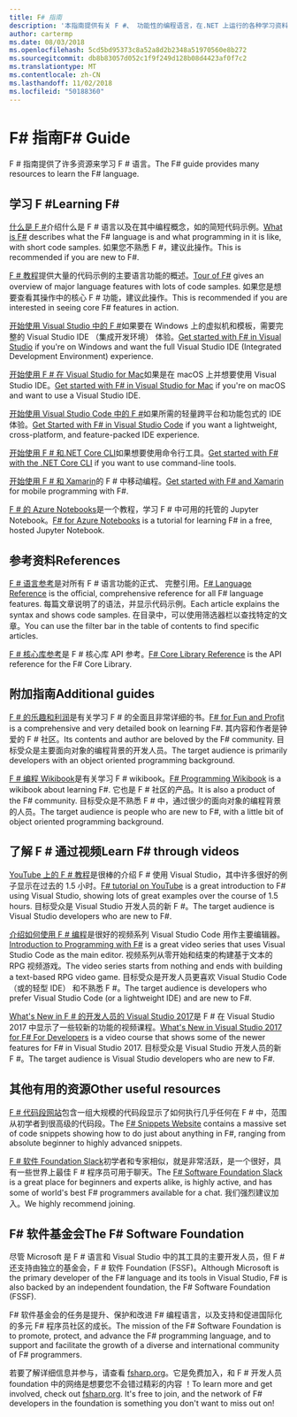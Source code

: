 ```yaml
---
title: F# 指南
description: '本指南提供有关 F #、 功能性的编程语言，在.NET 上运行的各种学习资料的概述。'
author: cartermp
ms.date: 08/03/2018
ms.openlocfilehash: 5cd5bd95373c8a52a8d2b2348a51970560e8b272
ms.sourcegitcommit: db8b83057d052c1f9f249d128b08d4423af0f7c2
ms.translationtype: MT
ms.contentlocale: zh-CN
ms.lasthandoff: 11/02/2018
ms.locfileid: "50188360"
---
```

# <a name="f-guide"></a><span data-ttu-id="45a40-103">F# 指南</span><span class="sxs-lookup"><span data-stu-id="45a40-103">F# Guide</span></span>

<span data-ttu-id="45a40-104">F # 指南提供了许多资源来学习 F # 语言。</span><span class="sxs-lookup"><span data-stu-id="45a40-104">The F# guide provides many resources to learn the F# language.</span></span>

## <a name="learning-f"></a><span data-ttu-id="45a40-105">学习 F #</span><span class="sxs-lookup"><span data-stu-id="45a40-105">Learning F#</span></span> #

<span data-ttu-id="45a40-106">[什么是 F #](what-is-fsharp.md)介绍什么是 F # 语言以及在其中编程概念，如的简短代码示例。</span><span class="sxs-lookup"><span data-stu-id="45a40-106">[What is F#](what-is-fsharp.md) describes what the F# language is and what programming in it is like, with short code samples.</span></span> <span data-ttu-id="45a40-107">如果您不熟悉 F #，建议此操作。</span><span class="sxs-lookup"><span data-stu-id="45a40-107">This is recommended if you are new to F#.</span></span>

<span data-ttu-id="45a40-108">[F # 教程](tour.md)提供大量的代码示例的主要语言功能的概述。</span><span class="sxs-lookup"><span data-stu-id="45a40-108">[Tour of F#](tour.md) gives an overview of major language features with lots of code samples.</span></span> <span data-ttu-id="45a40-109">如果您是想要查看其操作中的核心 F # 功能，建议此操作。</span><span class="sxs-lookup"><span data-stu-id="45a40-109">This is recommended if you are interested in seeing core F# features in action.</span></span>

<span data-ttu-id="45a40-110">[开始使用 Visual Studio 中的 F #](get-started/get-started-visual-studio.md)如果要在 Windows 上的虚拟机和模板，需要完整的 Visual Studio IDE （集成开发环境） 体验。</span><span class="sxs-lookup"><span data-stu-id="45a40-110">[Get started with F# in Visual Studio](get-started/get-started-visual-studio.md) if you're on Windows and want the full Visual Studio IDE (Integrated Development Environment) experience.</span></span>

<span data-ttu-id="45a40-111">[开始使用 F # 在 Visual Studio for Mac](get-started/get-started-with-visual-studio-for-mac.md)如果是在 macOS 上并想要使用 Visual Studio IDE。</span><span class="sxs-lookup"><span data-stu-id="45a40-111">[Get started with F# in Visual Studio for Mac](get-started/get-started-with-visual-studio-for-mac.md) if you're on macOS and want to use a Visual Studio IDE.</span></span>

<span data-ttu-id="45a40-112">[开始使用 Visual Studio Code 中的 F #](get-started/get-started-vscode.md)如果所需的轻量跨平台和功能包式的 IDE 体验。</span><span class="sxs-lookup"><span data-stu-id="45a40-112">[Get Started with F# in Visual Studio Code](get-started/get-started-vscode.md) if you want a lightweight, cross-platform, and feature-packed IDE experience.</span></span>

<span data-ttu-id="45a40-113">[开始使用 F # 和.NET Core CLI](get-started/get-started-command-line.md)如果想要使用命令行工具。</span><span class="sxs-lookup"><span data-stu-id="45a40-113">[Get started with F# with the .NET Core CLI](get-started/get-started-command-line.md) if you want to use command-line tools.</span></span>

<span data-ttu-id="45a40-114">[开始使用 F # 和 Xamarin](https://docs.microsoft.com/xamarin/cross-platform/platform/fsharp/)的 F # 中移动编程。</span><span class="sxs-lookup"><span data-stu-id="45a40-114">[Get started with F# and Xamarin](https://docs.microsoft.com/xamarin/cross-platform/platform/fsharp/) for mobile programming with F#.</span></span>

<span data-ttu-id="45a40-115">[F # 的 Azure Notebooks](https://notebooks.azure.com/Microsoft/libraries/samples/html/FSharp%20for%20Azure%20Notebooks.ipynb)是一个教程，学习 F # 中可用的托管的 Jupyter Notebook。</span><span class="sxs-lookup"><span data-stu-id="45a40-115">[F# for Azure Notebooks](https://notebooks.azure.com/Microsoft/libraries/samples/html/FSharp%20for%20Azure%20Notebooks.ipynb) is a tutorial for learning F# in a free, hosted Jupyter Notebook.</span></span>

## <a name="references"></a><span data-ttu-id="45a40-116">参考资料</span><span class="sxs-lookup"><span data-stu-id="45a40-116">References</span></span>

<span data-ttu-id="45a40-117">[F # 语言参考](language-reference/index.md)是对所有 F # 语言功能的正式、 完整引用。</span><span class="sxs-lookup"><span data-stu-id="45a40-117">[F# Language Reference](language-reference/index.md) is the official, comprehensive reference for all F# language features.</span></span> <span data-ttu-id="45a40-118">每篇文章说明了的语法，并显示代码示例。</span><span class="sxs-lookup"><span data-stu-id="45a40-118">Each article explains the syntax and shows code samples.</span></span> <span data-ttu-id="45a40-119">在目录中，可以使用筛选器栏以查找特定的文章。</span><span class="sxs-lookup"><span data-stu-id="45a40-119">You can use the filter bar in the table of contents to find specific articles.</span></span>

<span data-ttu-id="45a40-120">[F # 核心库参考](https://msdn.microsoft.com/visualfsharpdocs/conceptual/fsharp-core-library-reference)是 F # 核心库 API 参考。</span><span class="sxs-lookup"><span data-stu-id="45a40-120">[F# Core Library Reference](https://msdn.microsoft.com/visualfsharpdocs/conceptual/fsharp-core-library-reference) is the API reference for the F# Core Library.</span></span>

## <a name="additional-guides"></a><span data-ttu-id="45a40-121">附加指南</span><span class="sxs-lookup"><span data-stu-id="45a40-121">Additional guides</span></span>

<span data-ttu-id="45a40-122">[F # 的乐趣和利润](https://swlaschin.gitbooks.io/fsharpforfunandprofit/content/)是有关学习 F # 的全面且非常详细的书。</span><span class="sxs-lookup"><span data-stu-id="45a40-122">[F# for Fun and Profit](https://swlaschin.gitbooks.io/fsharpforfunandprofit/content/) is a comprehensive and very detailed book on learning F#.</span></span> <span data-ttu-id="45a40-123">其内容和作者是钟爱的 F # 社区。</span><span class="sxs-lookup"><span data-stu-id="45a40-123">Its contents and author are beloved by the F# community.</span></span> <span data-ttu-id="45a40-124">目标受众是主要面向对象的编程背景的开发人员。</span><span class="sxs-lookup"><span data-stu-id="45a40-124">The target audience is primarily developers with an object oriented programming background.</span></span>

<span data-ttu-id="45a40-125">[F # 编程 Wikibook](https://en.wikibooks.org/wiki/F_Sharp_Programming)是有关学习 F # wikibook。</span><span class="sxs-lookup"><span data-stu-id="45a40-125">[F# Programming Wikibook](https://en.wikibooks.org/wiki/F_Sharp_Programming) is a wikibook about learning F#.</span></span> <span data-ttu-id="45a40-126">它也是 F # 社区的产品。</span><span class="sxs-lookup"><span data-stu-id="45a40-126">It is also a product of the F# community.</span></span> <span data-ttu-id="45a40-127">目标受众是不熟悉 F # 中，通过很少的面向对象的编程背景的人员。</span><span class="sxs-lookup"><span data-stu-id="45a40-127">The target audience is people who are new to F#, with a little bit of object oriented programming background.</span></span>

## <a name="learn-f-through-videos"></a><span data-ttu-id="45a40-128">了解 F # 通过视频</span><span class="sxs-lookup"><span data-stu-id="45a40-128">Learn F# through videos</span></span>

<span data-ttu-id="45a40-129">[YouTube 上的 F # 教程](https://www.youtube.com/watch?v=c7eNDJN758U)是很棒的介绍 F # 使用 Visual Studio，其中许多很好的例子显示在过去的 1.5 小时。</span><span class="sxs-lookup"><span data-stu-id="45a40-129">[F# tutorial on YouTube](https://www.youtube.com/watch?v=c7eNDJN758U) is a great introduction to F# using Visual Studio, showing lots of great examples over the course of 1.5 hours.</span></span> <span data-ttu-id="45a40-130">目标受众是 Visual Studio 开发人员的新 F #。</span><span class="sxs-lookup"><span data-stu-id="45a40-130">The target audience is Visual Studio developers who are new to F#.</span></span>

<span data-ttu-id="45a40-131">[介绍如何使用 F # 编程](https://www.youtube.com/watch?v=Teak30_pXHk&list=PLEoMzSkcN8oNiJ67Hd7oRGgD1d4YBxYGC)是很好的视频系列 Visual Studio Code 用作主要编辑器。</span><span class="sxs-lookup"><span data-stu-id="45a40-131">[Introduction to Programming with F#](https://www.youtube.com/watch?v=Teak30_pXHk&list=PLEoMzSkcN8oNiJ67Hd7oRGgD1d4YBxYGC) is a great video series that uses Visual Studio Code as the main editor.</span></span> <span data-ttu-id="45a40-132">视频系列从零开始和结束的构建基于文本的 RPG 视频游戏。</span><span class="sxs-lookup"><span data-stu-id="45a40-132">The video series starts from nothing and ends with building a text-based RPG video game.</span></span> <span data-ttu-id="45a40-133">目标受众是开发人员更喜欢 Visual Studio Code （或的轻型 IDE） 和不熟悉 F #。</span><span class="sxs-lookup"><span data-stu-id="45a40-133">The target audience is developers who prefer Visual Studio Code (or a lightweight IDE) and are new to F#.</span></span>

<span data-ttu-id="45a40-134">[What's New in F # 的开发人员的 Visual Studio 2017](https://www.linkedin.com/learning/what-s-new-in-visual-studio-2017-for-f-sharp-for-developers)是 F # 在 Visual Studio 2017 中显示了一些较新的功能的视频课程。</span><span class="sxs-lookup"><span data-stu-id="45a40-134">[What's New in Visual Studio 2017 for F# For Developers](https://www.linkedin.com/learning/what-s-new-in-visual-studio-2017-for-f-sharp-for-developers) is a video course that shows some of the newer features for F# in Visual Studio 2017.</span></span> <span data-ttu-id="45a40-135">目标受众是 Visual Studio 开发人员的新 F #。</span><span class="sxs-lookup"><span data-stu-id="45a40-135">The target audience is Visual Studio developers who are new to F#.</span></span>

## <a name="other-useful-resources"></a><span data-ttu-id="45a40-136">其他有用的资源</span><span class="sxs-lookup"><span data-stu-id="45a40-136">Other useful resources</span></span>

<span data-ttu-id="45a40-137">[F # 代码段网站](http://www.fssnip.net)包含一组大规模的代码段显示了如何执行几乎任何在 F # 中，范围从初学者到很高级的代码段。</span><span class="sxs-lookup"><span data-stu-id="45a40-137">The [F# Snippets Website](http://www.fssnip.net) contains a massive set of code snippets showing how to do just about anything in F#, ranging from absolute beginner to highly advanced snippets.</span></span>

<span data-ttu-id="45a40-138">[F # 软件 Foundation Slack](https://fsharp.org/guides/slack/)初学者和专家相似，就是非常活跃，是一个很好，具有一些世界上最佳 F # 程序员可用于聊天。</span><span class="sxs-lookup"><span data-stu-id="45a40-138">The [F# Software Foundation Slack](https://fsharp.org/guides/slack/) is a great place for beginners and experts alike, is highly active, and has some of world's best F# programmers available for a chat.</span></span> <span data-ttu-id="45a40-139">我们强烈建议加入。</span><span class="sxs-lookup"><span data-stu-id="45a40-139">We highly recommend joining.</span></span>

## <a name="the-f-software-foundation"></a><span data-ttu-id="45a40-140">F# 软件基金会</span><span class="sxs-lookup"><span data-stu-id="45a40-140">The F# Software Foundation</span></span>

<span data-ttu-id="45a40-141">尽管 Microsoft 是 F # 语言和 Visual Studio 中的其工具的主要开发人员，但 F # 还支持由独立的基金会，F # 软件 Foundation (FSSF)。</span><span class="sxs-lookup"><span data-stu-id="45a40-141">Although Microsoft is the primary developer of the F# language and its tools in Visual Studio, F# is also backed by an independent foundation, the F# Software Foundation (FSSF).</span></span>

<span data-ttu-id="45a40-142">F# 软件基金会的任务是提升、保护和改进 F# 编程语言，以及支持和促进国际化的多元 F# 程序员社区的成长。</span><span class="sxs-lookup"><span data-stu-id="45a40-142">The mission of the F# Software Foundation is to promote, protect, and advance the F# programming language, and to support and facilitate the growth of a diverse and international community of F# programmers.</span></span>

<span data-ttu-id="45a40-143">若要了解详细信息并参与，请查看 [fsharp.org](https://fsharp.org)。它是免费加入，和 F # 开发人员 foundation 中的网络是想要您不会错过精彩的内容 ！</span><span class="sxs-lookup"><span data-stu-id="45a40-143">To learn more and get involved, check out [fsharp.org](https://fsharp.org). It's free to join, and the network of F# developers in the foundation is something you don't want to miss out on!</span></span>
